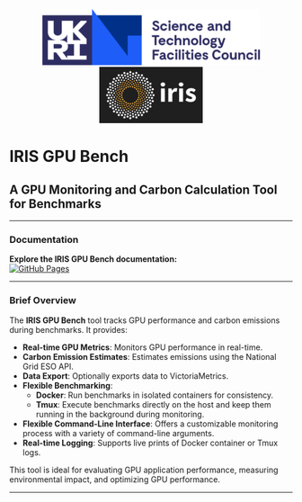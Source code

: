 <p align="center">
  <img src="docs/stfc_logo.png" alt="STFC Logo" height="100">
  <img src="docs/iris_logo.png" alt="IRIS Logo" height="100">
</p>


# IRIS GPU Bench
## A GPU Monitoring and Carbon Calculation Tool for Benchmarks
---

### Documentation

**Explore the IRIS GPU Bench documentation:**  
[![GitHub Pages](https://img.shields.io/badge/Docs-GitHub%20Pages-blue)](https://bryceshirley.github.io/iris-gpubench/)

---

### Brief Overview

The **IRIS GPU Bench** tool tracks GPU performance and carbon emissions during benchmarks. It provides:

- **Real-time GPU Metrics**: Monitors GPU performance in real-time.
- **Carbon Emission Estimates**: Estimates emissions using the National Grid ESO API.
- **Data Export**: Optionally exports data to VictoriaMetrics.
- **Flexible Benchmarking**:  
  - **Docker**: Run benchmarks in isolated containers for consistency.  
  - **Tmux**: Execute benchmarks directly on the host and keep them running in the background during monitoring.
- **Flexible Command-Line Interface**: Offers a customizable monitoring process with a variety of command-line arguments.
- **Real-time Logging**: Supports live prints of Docker container or Tmux logs.

This tool is ideal for evaluating GPU application performance, measuring environmental impact, and optimizing GPU performance.

---
